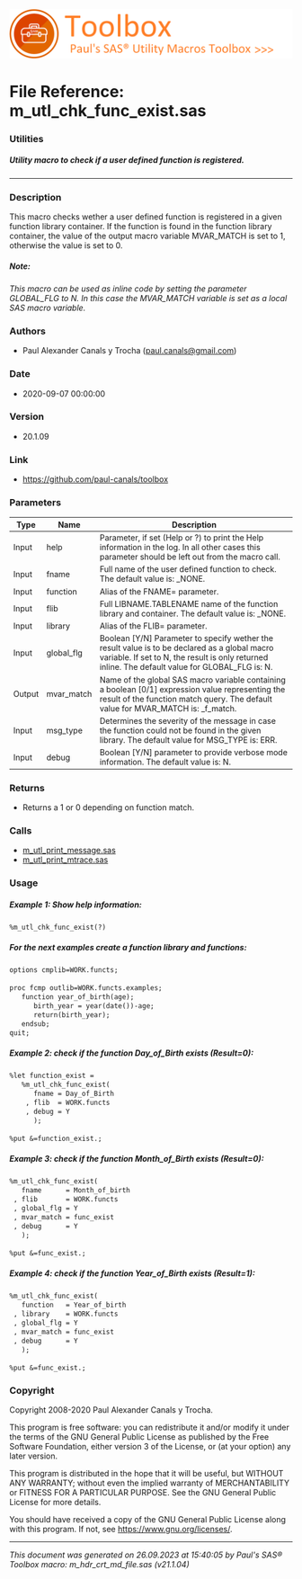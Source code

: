 ![../../misc/images/doc_banner.png](../../misc/images/doc_banner.png)
# 
# File Reference: m_utl_chk_func_exist.sas

### Utilities

##### Utility macro to check if a user defined function is registered.

***

### Description
This macro checks wether a user defined function is registered in a given function library container. If the function is found in the function library container, the value of the output macro variable MVAR_MATCH is set to 1, otherwise the value is set to 0.

##### *Note:*
*This macro can be used as inline code by setting the parameter GLOBAL_FLG to N. In this case the MVAR_MATCH variable is set as a local SAS macro variable.*

### Authors
* Paul Alexander Canals y Trocha (paul.canals@gmail.com)

### Date
* 2020-09-07 00:00:00

### Version
* 20.1.09

### Link
* https://github.com/paul-canals/toolbox

### Parameters
| Type | Name | Description |
| ---- | ---- | ----------- |
| Input | help | Parameter, if set (Help or ?) to print the Help information in the log. In all other cases this parameter should be left out from the macro call. |
| Input | fname | Full name of the user defined function to check. The default value is: _NONE. |
| Input | function | Alias of the FNAME= parameter. |
| Input | flib | Full LIBNAME.TABLENAME name of the function library and container. The default value is: _NONE. |
| Input | library | Alias of the FLIB= parameter. |
| Input | global_flg | Boolean [Y/N] Parameter to specify wether the result value is to be declared as a global macro variable. If set to N, the result is only returned inline. The default value for GLOBAL_FLG is: N. |
| Output | mvar_match | Name of the global SAS macro variable containing a boolean [0/1] expression value representing the result of the function match query. The default value for MVAR_MATCH is: _f_match. |
| Input | msg_type | Determines the severity of the message in case the function could not be found in the given library. The default value for MSG_TYPE is: ERR. |
| Input | debug | Boolean [Y/N] parameter to provide verbose mode information. The default value is: N. |

### Returns
* Returns a 1 or 0 depending on function match.

### Calls
* [m_utl_print_message.sas](m_utl_print_message.md)
* [m_utl_print_mtrace.sas](m_utl_print_mtrace.md)

### Usage

##### Example 1: Show help information:
```sas
%m_utl_chk_func_exist(?)
```

##### For the next examples create a function library and functions:
```sas
options cmplib=WORK.functs;

proc fcmp outlib=WORK.functs.examples;
   function year_of_birth(age);
      birth_year = year(date())-age;
      return(birth_year);
   endsub;
quit;
```

##### Example 2: check if the function Day_of_Birth exists (Result=0):
```sas
%let function_exist =
   %m_utl_chk_func_exist(
      fname = Day_of_Birth
    , flib  = WORK.functs
    , debug = Y
      );

%put &=function_exist.;

```

##### Example 3: check if the function Month_of_Birth exists (Result=0):
```sas
%m_utl_chk_func_exist(
   fname      = Month_of_birth
 , flib       = WORK.functs
 , global_flg = Y
 , mvar_match = func_exist
 , debug      = Y
   );

%put &=func_exist.;

```

##### Example 4: check if the function Year_of_Birth exists (Result=1):
```sas
%m_utl_chk_func_exist(
   function   = Year_of_birth
 , library    = WORK.functs
 , global_flg = Y
 , mvar_match = func_exist
 , debug      = Y
   );

%put &=func_exist.;

```

### Copyright
Copyright 2008-2020 Paul Alexander Canals y Trocha. 
 
This program is free software: you can redistribute it and/or modify 
it under the terms of the GNU General Public License as published by 
the Free Software Foundation, either version 3 of the License, or 
(at your option) any later version. 
 
This program is distributed in the hope that it will be useful, 
but WITHOUT ANY WARRANTY; without even the implied warranty of 
MERCHANTABILITY or FITNESS FOR A PARTICULAR PURPOSE. See the 
GNU General Public License for more details. 
 
You should have received a copy of the GNU General Public License 
along with this program. If not, see <https://www.gnu.org/licenses/>. 


***
*This document was generated on 26.09.2023 at 15:40:05  by Paul's SAS&reg; Toolbox macro: m_hdr_crt_md_file.sas (v21.1.04)*

